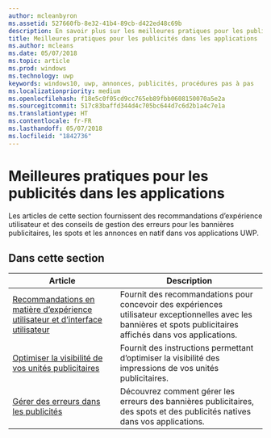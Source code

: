 ```yaml
---
author: mcleanbyron
ms.assetid: 527660fb-8e32-41b4-89cb-d422ed48c69b
description: En savoir plus sur les meilleures pratiques pour les publicités dans les applications, y compris les recommandations en matière d’expérience utilisateur et la gestion des erreurs.
title: Meilleures pratiques pour les publicités dans les applications
ms.author: mcleans
ms.date: 05/07/2018
ms.topic: article
ms.prod: windows
ms.technology: uwp
keywords: windows10, uwp, annonces, publicités, procédures pas à pas
ms.localizationpriority: medium
ms.openlocfilehash: f18e5c0f05cd9cc765eb89fbb0608150070a5e2a
ms.sourcegitcommit: 517c83baffd344d4c705bc644d7c6d2b1a4c7e1a
ms.translationtype: HT
ms.contentlocale: fr-FR
ms.lasthandoff: 05/07/2018
ms.locfileid: "1842736"
---
```

# <a name="best-practices-for-ads-in-apps"></a>Meilleures pratiques pour les publicités dans les applications

Les articles de cette section fournissent des recommandations d’expérience utilisateur et des conseils de gestion des erreurs pour les bannières publicitaires, les spots et les annonces en natif dans vos applications UWP.

## <a name="in-this-section"></a>Dans cette section

|  Article    | Description |               
|----------|-------|
| [Recommandations en matière d’expérience utilisateur et d’interface utilisateur](ui-and-user-experience-guidelines.md) | Fournit des recommandations pour concevoir des expériences utilisateur exceptionnelles avec les bannières et spots publicitaires affichés dans vos applications. |
| [Optimiser la visibilité de vos unités publicitaires](optimize-ad-unit-viewability.md) | Fournit des instructions permettant d’optimiser la visibilité des impressions de vos unités publicitaires. |
| [Gérer des erreurs dans les publicités](error-handling-with-advertising-libraries.md)     |  Découvrez comment gérer les erreurs des bannières publicitaires, des spots et des publicités natives dans vos applications.          |



 

 
